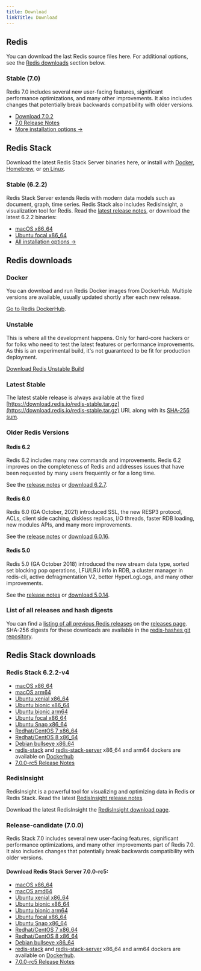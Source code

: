 ```yaml
---
title: Download
linkTitle: Download
---
```

<div class="inner-content">
<div id="download-redis">

## Redis

You can download the last Redis source files here. For additional options, see the [Redis downloads](#redis-downloads) section below.

### Stable (7.0)

Redis 7.0 includes several new user-facing features, significant performance optimizations, and many other improvements. It also includes changes that potentially break backwards compatibility with older versions.

* [Download 7.0.2](https://github.com/redis/redis/archive/7.0.2.tar.gz)
* [7.0 Release Notes](https://raw.githubusercontent.com/redis/redis/7.0/00-RELEASENOTES)
* [More installation options ->](#redis-downloads)

</div>

<div id="download-redis-stack">

## Redis Stack

Download the latest Redis Stack Server binaries here, or install with [Docker](/docs/stack/get-started/install/docker), [Homebrew](/docs/stack/get-started/install/mac-os), or [on Linux](/docs/stack/get-started/install/linux).

### Stable (6.2.2)

Redis Stack Server extends Redis with modern data models such as document, graph, time series. Redis Stack also includes RedisInsight, a visualization tool for Redis. Read the [latest release notes](https://github.com/redis-stack/redis-stack/releases/tag/v6.2.2-v3), or download the latest 6.2.2 binaries:

* [macOS x86_64](https://packages.redis.io/redis-stack/redis-stack-server-6.2.2-v3.catalina.x86_64.zip)
* [Ubuntu focal x86_64](https://packages.redis.io/redis-stack/redis-stack-server-6.2.2-v3.focal.x86_64.tar.gz)
* [All installation options ->](#redis-stack-downloads)
</div>

<div id="download-redis-options">

## Redis downloads

### Docker

You can download and run Redis Docker images from DockerHub. Multiple versions are available, usually updated shortly after each new release.

[Go to Redis DockerHub](https://hub.docker.com/_/redis).

### Unstable

This is where all the development happens. Only for hard-core hackers or for folks who need to test the latest features or performance improvements. As this is an experimental build, it's not guaranteed to be fit for production deployment.

[Download Redis Unstable Build](https://github.com/redis/redis/archive/unstable.tar.gz)

### Latest Stable

The latest stable release is always available at the fixed [https://download.redis.io/redis-stable.tar.gz](https://download.redis.io/redis-stable.tar.gz) URL along with its [SHA-256 sum](https://download.redis.io/redis-stable.tar.gz.SHA256SUM).

### Older Redis Versions

#### Redis 6.2

Redis 6.2 includes many new commands and improvements. Redis 6.2 improves on the completeness of Redis and addresses issues that have been requested by many users frequently or for a long time.

See the [release notes](https://raw.githubusercontent.com/redis/redis/6.2/00-RELEASENOTES) or [download 6.2.7](https://download.redis.io/releases/redis-6.2.7.tar.gz).

#### Redis 6.0

Redis 6.0 (GA October, 2021) introduced SSL, the new RESP3 protocol, ACLs, client side caching, diskless replicas, I/O threads, faster RDB loading, new modules APIs, and many more improvements.

See the [release notes](https://raw.githubusercontent.com/redis/redis/6.0/00-RELEASENOTES) or [download 6.0.16](https://download.redis.io/releases/redis-6.0.16.tar.gz).

#### Redis 5.0

Redis 5.0 (GA October 2018) introduced the new stream data type, sorted set blocking pop operations, LFU/LRU info in RDB, a cluster manager in redis-cli, active defragmentation V2, better HyperLogLogs, and many other improvements.

See the [release notes](https://raw.githubusercontent.com/redis/redis/5.0/00-RELEASENOTES) or [download 5.0.14](https://download.redis.io/releases/redis-5.0.14.tar.gz).

### List of all releases and hash digests

You can find a [listing of all previous Redis releases](https://download.redis.io/releases/) on the [releases page](https://download.redis.io/releases/). SHA-256 digests for these downloads are available in the [redis-hashes git repository](https://github.com/redis/redis-hashes/).

</div>
</div>

<div id="download-redis-stack-options">
<div class="inner-content">

## Redis Stack downloads

### Redis Stack 6.2.2-v4

* [macOS x86_64](https://packages.redis.io/redis-stack/redis-stack-server-6.2.2-v4.catalina.x86_64.zip)
* [macOS arm64](https://packages.redis.io/redis-stack/redis-stack-server-6.2.2-v4.monterey.arm64.zip)
* [Ubuntu xenial x86_64](https://packages.redis.io/redis-stack/redis-stack-server-6.2.2-v4.xenial.x86_64.tar.gz)
* [Ubuntu bionic x86_64](https://packages.redis.io/redis-stack/redis-stack-server-6.2.2-v4.bionic.x86_64.tar.gz)
* [Ubuntu bionic arm64](https://packages.redis.io/redis-stack/redis-stack-server-6.2.2-v4.bionic.arm64.tar.gz)
* [Ubuntu focal x86_64](https://packages.redis.io/redis-stack/redis-stack-server-6.2.2-v4.focal.x86_64.tar.gz)
* [Ubuntu Snap x86_64](https://packages.redis.io/redis-stack/redis-stack-server-6.2.2-v4.x86_64.snap)
* [Redhat/CentOS 7 x86_64](https://packages.redis.io/redis-stack/redis-stack-server-6.2.2-v4.rhel7.x86_64.tar.gz)
* [Redhat/CentOS 8 x86_64](https://packages.redis.io/redis-stack/redis-stack-server-6.2.2-v4.rhel8.x86_64.tar.gz)
* [Debian bullseye x86_64](https://packages.redis.io/redis-stack/redis-stack-server-6.2.2-v4.bullseye.x86_64.tar.gz)
* [redis-stack](https://hub.docker.com/r/redis/redis-stack) and [redis-stack-server](https://hub.docker.com/r/redis/redis-stack-server) x86_64 and arm64 dockers are available on [Dockerhub](https://hub.docker.com/u/redis)
* [7.0.0-rc5 Release Notes](https://github.com/redis-stack/redis-stack/releases/tag/v6.2.2-v4)

### RedisInsight

RedisInsight is a powerful tool for visualizing and optimizing data in Redis or Redis Stack. Read the latest [RedisInsight release notes](https://github.com/RedisInsight/RedisInsight/releases).

Download the latest RedisInsight the [RedisInsight download page](https://redis.com/redis-enterprise/redis-insight/).

### Release-candidate (7.0.0)

Redis Stack 7.0 includes several new user-facing features, significant performance optimizations, and many other improvements part of Redis 7.0. It also includes changes that potentially break backwards compatibility with older versions.

#### Download Redis Stack Server 7.0.0-rc5:

* [macOS x86_64](https://packages.redis.io/redis-stack/redis-stack-server-7.0.0-RC5.catalina.x86_64.zip)
* [macOS amd64](https://packages.redis.io/redis-stack/redis-stack-server-7.0.0-RC5.monterey.arm64.zip)
* [Ubuntu xenial x86_64](https://packages.redis.io/redis-stack/redis-stack-server-7.0.0-RC5.xenial.x86_64.tar.gz)
* [Ubuntu bionic x86_64](https://packages.redis.io/redis-stack/redis-stack-server-7.0.0-RC5.bionic.x86_64.tar.gz)
* [Ubuntu bionic arm64](https://packages.redis.io/redis-stack/redis-stack-server-7.0.0-RC5.bionic.arm64.tar.gz)
* [Ubuntu focal x86_64](https://packages.redis.io/redis-stack/redis-stack-server-7.0.0-RC5.focal.x86_64.tar.gz)
* [Ubuntu Snap x86_64](https://packages.redis.io/redis-stack/redis-stack-server-7.0.0-RC5.x86_64.snap)
* [Redhat/CentOS 7 x86_64](https://packages.redis.io/redis-stack/redis-stack-server-7.0.0-RC5.rhel7.x86_64.tar.gz)
* [Redhat/CentOS 8 x86_64](https://packages.redis.io/redis-stack/redis-stack-server-7.0.0-RC5.rhel8.x86_64.tar.gz)
* [Debian bullseye x86_64](https://packages.redis.io/redis-stack/redis-stack-server-7.0.0-RC5.bullseye.x86_64.tar.gz)
* [redis-stack](https://hub.docker.com/r/redis/redis-stack) and [redis-stack-server](https://hub.docker.com/r/redis/redis-stack-server) x86_64 and arm64 dockers are available on [Dockerhub](https://hub.docker.com/u/redis).
* [7.0.0-rc5 Release Notes](https://github.com/redis-stack/redis-stack/releases/tag/v7.0.0-rc5)
</div>
</div>
